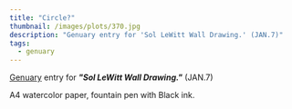 ```yaml
---
title: "Circle?"
thumbnail: /images/plots/370.jpg
description: "Genuary entry for 'Sol LeWitt Wall Drawing.' (JAN.7)"
tags:
  - genuary
---
```


[Genuary](https://genuary.art/) entry for ***"Sol LeWitt Wall Drawing."*** (JAN.7)

A4 watercolor paper, fountain pen with Black ink.